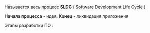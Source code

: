 
Называется весь процесс **SLDC** ( Software Development Life Cycle )

**Начала процесса** - идея. **Конец** - ликвидация приложения 

Этапы разработки ПО : 



